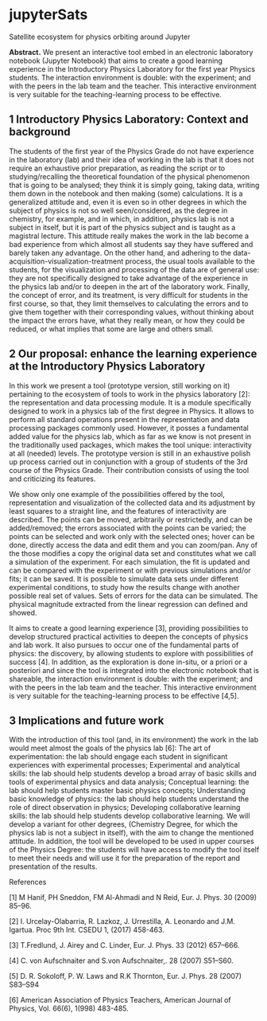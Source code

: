 # jupyterSats
Satellite ecosystem for physics orbiting around Jupyter

**Abstract.** We present an interactive tool embed in an electronic laboratory notebook (Jupyter Notebook) that aims to create a good learning experience in the Introductory Physics Laboratory for the first year Physics students. The interaction environment is double: with the experiment; and with the peers in the lab team and the teacher. This interactive environment is very suitable for the teaching-learning process to be effective.

## 1	Introductory Physics Laboratory: Context and background 

The students of the first year of the Physics Grade do not have experience in the laboratory (lab) and their idea of working in the lab is that it does not require an exhaustive prior preparation, as reading the script or to studying/recalling the theoretical foundation of the physical phenomenon that is going to be analysed; they think it is simply going, taking data, writing them down in the notebook and then making (some) calculations. It is a generalized attitude and, even it is even so in other degrees in which the subject of physics is not so well seen/considered, as the degree in chemistry, for example, and in which, in addition, physics lab is not a subject in itself, but it is part of the physics subject and is taught as a magistral lecture. This attitude really makes the work in the lab become a bad experience from which almost all students say they have suffered and barely taken any advantage. On the other hand, and adhering to the data-acquisition-visualization-treatment process, the usual tools available to the students, for the visualization and processing of the data are of general use: they are not specifically designed to take advantage of the experience in the physics lab and/or to deepen in the art of the laboratory work. Finally, the concept of error, and its treatment, is very difficult for students in the first course, so that, they limit themselves to calculating the errors and to give them together with their corresponding values, without thinking about the impact the errors have, what they really mean, or how they could be reduced, or what implies that some are large and others small.

## 2	Our proposal: enhance the learning experience at the Introductory Physics Laboratory

In this work we present a tool (prototype version, still working on it) pertaining to the ecosystem of tools to work in the physics laboratory [2]: the representation and data processing module. It is a module specifically designed to work in a physics lab of the first degree in Physics. It allows to perform all standard operations present in the representation and data processing packages commonly used. However, it posses a fundamental added value for the physics lab, which as far as we know is not present in the traditionally used packages, which makes the tool unique: interactivity at all (needed) levels. The prototype version is still in an exhaustive polish up process carried out in conjunction with a group of students of the 3rd course of the Physics Grade. Their contribution consists of using the tool and criticizing its features.

We show only one example of the possibilities offered by the tool, representation and visualization of the collected data and its adjustment by least squares to a straight line, and the features of interactivity are described. The points can be moved, arbitrarily or restrictedly, and can be added/removed; the errors associated with the points can be varied; the points can be selected and work only with the selected ones; hover can be done, directly access the data and edit them and you can zoom/pan. Any of the those modifies a copy the original data set and constitutes what we call a simulation of the experiment. For each simulation, the fit is updated and can be compared with the experiment or with previous simulations and/or fits; it can be saved. It is possible to simulate data sets under different experimental conditions, to study how the results change with another possible real set of values. Sets of errors for the data can be simulated. The physical magnitude extracted from the linear regression can defined and showed.

It aims to create a good learning experience [3], providing possibilities to develop structured practical activities to deepen the concepts of physics and lab work. It also pursues to occur one of the fundamental parts of physics: the discovery, by allowing students to explore with possibilities of success [4]. In addition, as the exploration is done in-situ, or a priori or a posteriori and since the tool is integrated into the electronic notebook that is shareable, the interaction environment is double: with the experiment; and with the peers in the lab team and the teacher. This interactive environment is very suitable for the teaching-learning process to be effective [4,5].

## 3	Implications and future work 

With the introduction of this tool (and, in its environment) the work in the lab would meet almost the goals of the physics lab [6]: The art of experimentation: the lab should engage each student in significant experiences with experimental processes; Experimental and analytical skills: the lab should help students develop a broad array of basic skills and tools of experimental physics and data analysis; Conceptual learning: the lab should help students master basic physics concepts; Understanding basic knowledge of physics: the lab should help students understand the role of direct observation in physics; Developing collaborative learning skills: the lab should help students develop collaborative learning. We will develop a variant for other degrees, (Chemistry Degree, for which the physics lab is not a subject in itself), with the aim to change the mentioned attitude. In addition, the tool will be developed to be used in upper courses of the Physics Degree: the students will have access to modify the tool itself to meet their needs and will use it for the preparation of the report and presentation of the results.


References 

[1]	M Hanif, PH Sneddon, FM Al-Ahmadi and N Reid, Eur. J. Phys. 30 (2009) 85–96.

[2]	I. Urcelay-Olabarria, R. Lazkoz, J. Urrestilla, A. Leonardo and J.M. Igartua. Proc 9th Int. CSEDU 1, (2017) 458-463.

[3]	T.Fredlund, J. Airey and C. Linder, Eur. J. Phys. 33 (2012) 657–666.

[4]	C. von Aufschnaiter and S.von Aufschnaiter,. 28 (2007) S51–S60.

[5]	D. R. Sokoloff, P. W. Laws and R.K Thornton, Eur. J. Phys. 28 (2007) S83–S94

[6]	American Association of Physics Teachers, American Journal of Physics, Vol. 66(6), 1(998)  483-485.
